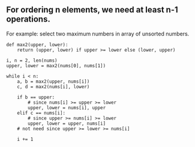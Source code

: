 ## For ordering n elements, we need at least n-1 operations. 

For example: select two maximum numbers in array of unsorted numbers.

```python3
def max2(upper, lower):
    return (upper, lower) if upper >= lower else (lower, upper)

i, n = 2, len(nums)
upper, lower = max2(nums[0], nums[1])

while i < n:
    a, b = max2(upper, nums[i])
    c, d = max2(nums[i], lower)

    if b == upper:
        # since nums[i] >= upper >= lower
        upper, lower = nums[i], upper
    elif c == nums[i]:
        # since upper >= nums[i] >= lower
        upper, lower = upper, nums[i]
    # not need since upper >= lower >= nums[i]

    i += 1
```
